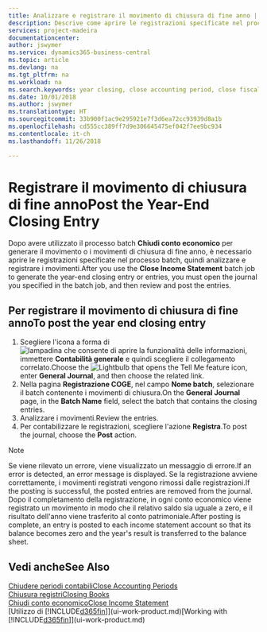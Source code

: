 ```yaml
---
title: Analizzare e registrare il movimento di chiusura di fine anno | Documenti Microsoft
description: Descrive come aprire le registrazioni specificate nel processo batch Chiudi conto economico, quindi analizzare e registrare il movimento di chiusura di fine anno.
services: project-madeira
documentationcenter: 
author: jswymer
ms.service: dynamics365-business-central
ms.topic: article
ms.devlang: na
ms.tgt_pltfrm: na
ms.workload: na
ms.search.keywords: year closing, close accounting period, close fiscal year, bank account detailed trial balance
ms.date: 10/01/2018
ms.author: jswymer
ms.translationtype: HT
ms.sourcegitcommit: 33b900f1ac9e295921e7f3d6ea72cc93939d8a1b
ms.openlocfilehash: cd555cc389ff7d9e306645475ef042f7ee9bc934
ms.contentlocale: it-ch
ms.lasthandoff: 11/26/2018

---
```

# <a name="post-the-year-end-closing-entry"></a><span data-ttu-id="e34e9-103">Registrare il movimento di chiusura di fine anno</span><span class="sxs-lookup"><span data-stu-id="e34e9-103">Post the Year-End Closing Entry</span></span>
<span data-ttu-id="e34e9-104">Dopo avere utilizzato il processo batch **Chiudi conto economico** per generare il movimento o i movimenti di chiusura di fine anno, è necessario aprire le registrazioni specificate nel processo batch, quindi analizzare e registrare i movimenti.</span><span class="sxs-lookup"><span data-stu-id="e34e9-104">After you use the **Close Income Statement** batch job to generate the year-end closing entry or entries, you must open the journal you specified in the batch job, and then review and post the entries.</span></span>

## <a name="to-post-the-year-end-closing-entry"></a><span data-ttu-id="e34e9-105">Per registrare il movimento di chiusura di fine anno</span><span class="sxs-lookup"><span data-stu-id="e34e9-105">To post the year end closing entry</span></span>
1. <span data-ttu-id="e34e9-106">Scegliere l'icona a forma di ![lampadina che consente di aprire la funzionalità delle informazioni](media/ui-search/search_small.png "Informazioni sull'operazione che si desidera eseguire"), immettere **Contabilità generale** e quindi scegliere il collegamento correlato.</span><span class="sxs-lookup"><span data-stu-id="e34e9-106">Choose the ![Lightbulb that opens the Tell Me feature](media/ui-search/search_small.png "Tell me what you want to do") icon, enter **General Journal**, and then choose the related link.</span></span>
2. <span data-ttu-id="e34e9-107">Nella pagina **Registrazione COGE**, nel campo **Nome batch**, selezionare il batch contenente i movimenti di chiusura.</span><span class="sxs-lookup"><span data-stu-id="e34e9-107">On the **General Journal** page, in the **Batch Name** field, select the batch that contains the closing entries.</span></span>
3. <span data-ttu-id="e34e9-108">Analizzare i movimenti.</span><span class="sxs-lookup"><span data-stu-id="e34e9-108">Review the entries.</span></span>
4. <span data-ttu-id="e34e9-109">Per contabilizzare le registrazioni, scegliere l'azione **Registra**.</span><span class="sxs-lookup"><span data-stu-id="e34e9-109">To post the journal, choose the **Post** action.</span></span>

> [!NOTE]  
>   <span data-ttu-id="e34e9-110">Se viene rilevato un errore, viene visualizzato un messaggio di errore.</span><span class="sxs-lookup"><span data-stu-id="e34e9-110">If an error is detected, an error message is displayed.</span></span> <span data-ttu-id="e34e9-111">Se la registrazione avviene correttamente, i movimenti registrati vengono rimossi dalle registrazioni.</span><span class="sxs-lookup"><span data-stu-id="e34e9-111">If the posting is successful, the posted entries are removed from the journal.</span></span> <span data-ttu-id="e34e9-112">Dopo il completamento della registrazione, in ogni conto economico viene registrato un movimento in modo che il relativo saldo sia uguale a zero, e il risultato dell'anno viene trasferito al conto patrimoniale.</span><span class="sxs-lookup"><span data-stu-id="e34e9-112">After posting is complete, an entry is posted to each income statement account so that its balance becomes zero and the year's result is transferred to the balance sheet.</span></span>

## <a name="see-also"></a><span data-ttu-id="e34e9-113">Vedi anche</span><span class="sxs-lookup"><span data-stu-id="e34e9-113">See Also</span></span>
[<span data-ttu-id="e34e9-114">Chiudere periodi contabili</span><span class="sxs-lookup"><span data-stu-id="e34e9-114">Close Accounting Periods</span></span>](year-close-account-periods.md)  
[<span data-ttu-id="e34e9-115">Chiusura registri</span><span class="sxs-lookup"><span data-stu-id="e34e9-115">Closing Books</span></span>](year-close-books.md)  
[<span data-ttu-id="e34e9-116">Chiudi conto economico</span><span class="sxs-lookup"><span data-stu-id="e34e9-116">Close Income Statement</span></span>](year-close-income-statement.md)  
<span data-ttu-id="e34e9-117">[Utilizzo di [!INCLUDE[d365fin](includes/d365fin_md.md)]](ui-work-product.md)</span><span class="sxs-lookup"><span data-stu-id="e34e9-117">[Working with [!INCLUDE[d365fin](includes/d365fin_md.md)]](ui-work-product.md)</span></span>

